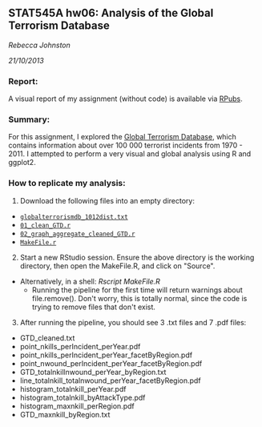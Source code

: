 STAT545A hw06: Analysis of the Global Terrorism Database
---
_Rebecca Johnston_

_21/10/2013_

### Report:
A visual report of my assignment (without code) is available via [RPubs](http://rpubs.com/rljohn/stat545a-2013-hw06_johnston-reb).

### Summary:
For this assignment, I explored the [Global Terrorism Database](http://www.start.umd.edu/gtd/), which contains information about over 100 000 terrorist incidents from 1970 - 2011. I attempted to perform a very visual and global analysis using R and ggplot2.

### How to replicate my analysis:

1. Download the following files into an empty directory:
  + [`globalterrorismdb_1012dist.txt`](https://github.com/rebjoh/STAT545A_hw06/blob/master/globalterrorismdb_1012dist.txt)
  + [`01_clean_GTD.r`](https://github.com/rebjoh/STAT545A_hw06/blob/master/01_clean_GTD.R)
  + [`02_graph_aggregate_cleaned_GTD.r`](https://github.com/rebjoh/STAT545A_hw06/blob/master/02_graph_aggregate_cleaned_GTD.R)
  + [`MakeFile.r`](https://github.com/rebjoh/STAT545A_hw06/blob/master/MakeFile.R)

2. Start a new RStudio session. Ensure the above directory is the working directory, then open the MakeFile.R, and click on "Source".
  + Alternatively, in a shell: *Rscript MakeFile.R*
    + Running the pipeline for the first time will return warnings about file.remove(). Don't worry, this is totally normal, since the code is trying to remove files that don't exist.
  
3. After running the pipeline, you should see 3 .txt files and 7 .pdf files:
  + GTD_cleaned.txt
  + point_nkills_perIncident_perYear.pdf
  + point_nkills_perIncident_perYear_facetByRegion.pdf
  + point_nwound_perIncident_perYear_facetByRegion.pdf
  + GTD_totalnkillnwound_perYear_byRegion.txt
  + line_totalnkill_totalnwound_perYear_facetByRegion.pdf
  + histogram_totalnkill_perYear.pdf
  + histogram_totalnkill_byAttackType.pdf
  + histogram_maxnkill_perRegion.pdf
  + GTD_maxnkill_byRegion.txt
